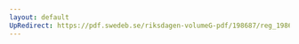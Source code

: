 ```yaml
---
layout: default
UpRedirect: https://pdf.swedeb.se/riksdagen-volumeG-pdf/198687/reg_198687__reg_02.pdf
---
```

